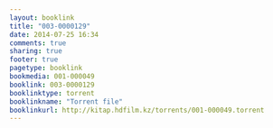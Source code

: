 ```yaml
---
layout: booklink
title: "003-0000129"
date: 2014-07-25 16:34
comments: true
sharing: true
footer: true
pagetype: booklink 
bookmedia: 001-000049
booklink: 003-0000129
booklinktype: torrent
booklinkname: "Torrent file"
booklinkurl: http://kitap.hdfilm.kz/torrents/001-000049.torrent
---
```

